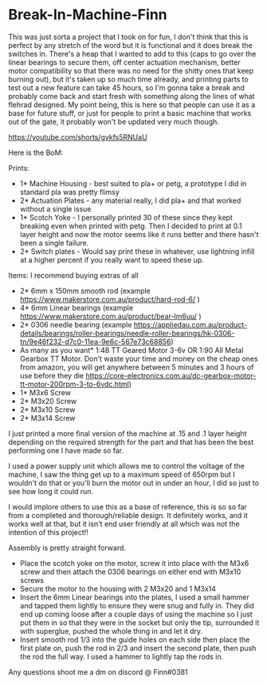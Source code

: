 # Break-In-Machine-Finn

This was just sorta a project that I took on for fun, I don't think that this is perfect by any stretch of the word but it is functional and it does break the switches in. There's a heap that I wanted to add to this (caps to go over the linear bearings to secure them, off center actuation mechanism, better motor compatibility so that there was no need for the shitty ones that keep burning out), but it's taken up so much time already, and printing parts to test out a new feature can take 45 hours, so I'm gonna take a break and probably come back and start fresh with something along the lines of what flehrad designed. My point being, this is here so that people can use it as a base for future stuff, or just for people to print a basic machine that works out of the gate, it probably won't be updated very much though. 

https://youtube.com/shorts/gvkfs5RNUaU

Here is the BoM:

Prints:
  - 1* Machine Housing - best suited to pla+ or petg, a prototype I did in standard pla was pretty flimsy
  - 2* Actuation Plates - any material really, I did pla+ and that worked without a single issue
  - 1* Scotch Yoke - I personally printed 30 of these since they kept breaking even when printed with petg. Then I decided to print at 0.1 layer height and now the motor seems like it runs better and there hasn't been a single failure.
  - 2* Switch plates - Would say print these in whatever, use lightning infill at a higher percent if you really want to speed these up.

Items: I recommend buying extras of all
  - 2* 6mm x 150mm smooth rod (example https://www.makerstore.com.au/product/hard-rod-6/ )
  - 4* 6mm Linear bearings (example https://www.makerstore.com.au/product/bear-lm6uu/ )
  - 2* 0306 needle bearing (example https://appliedau.com.au/product-details/bearings/roller-bearings/needle-roller-bearings/hk-0306-tn/9e46f232-d7c0-11ea-9e6c-567e73c68856)
  - As many as you want* 1:48 TT Geared Motor 3-6v OR 1:90 All Metal Gearbox TT Motor. Don't waste your time and money on the cheap ones from amazon, you will get anywhere between 5 minutes and 3 hours of use before they die https://core-electronics.com.au/dc-gearbox-motor-tt-motor-200rpm-3-to-6vdc.html)
  - 1* M3x6 Screw
  - 2* M3x20 Screw
  - 2* M3x10 Screw
  - 2* M3x14 Screw

I just printed a more final version of the machine at .15 and .1 layer height depending on the required strength for the part and that has been the best performing one I have made so far.

I used a power supply unit which allows me to control the voltage of the machine, I saw the thing get up to a maximum speed of 650rpm but I wouldn't do that or you'll burn the motor out in under an hour, I did so just to see how long it could run.

I would implore others to use this as a base of reference, this is so so far from a completed and thorough/reliable design. It definitely works, and it works well at that, but it isn't end user friendly at all which was not the intention of this project!!

Assembly is pretty straight forward.
  - Place the scotch yoke on the motor, screw it into place with the M3x6 screw and then attach the 0306 bearings on either end with M3x10 screws
  - Secure the motor to the housing with 2 M3x20 and 1 M3x14
  - Insert the 6mm Linear bearings into the plates, I used a small hammer and tapped them lightly to ensure they were snug and fully in. They did end up coming loose after a couple days of using the machine so I just put them in so that they were in the socket but only the tip, surrounded it with superglue, pushed the whole thing in and let it dry. 
  - Insert smooth rod 1/3 into the guide holes on each side then place the first plate on, push the rod in 2/3 and insert the second plate, then push the rod the full way. I used a hammer to lightly tap the rods in.


Any questions shoot me a dm on discord @ Finn#0381
